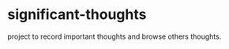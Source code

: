 significant-thoughts
====================

project to record important thoughts and browse others thoughts.
